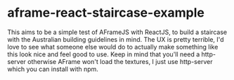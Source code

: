 # aframe-react-staircase-example
This aims to be a simple test of AFrameJS with ReactJS, to build a staircase with the Australian building guidelines in mind.
The UX is pretty terrible, I'd love to see what someone else would do to actually make something like this look nice and feel good to use.
Keep in mind that you'll need a http-server otherwise AFrame won't load the textures, I just use http-server which you can install with npm.
